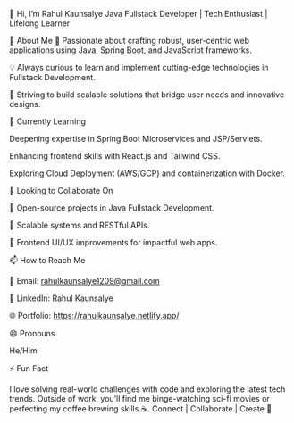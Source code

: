 👋 Hi, I’m Rahul Kaunsalye
Java Fullstack Developer | Tech Enthusiast | Lifelong Learner

👀 About Me
🌟 Passionate about crafting robust, user-centric web applications using Java, Spring Boot, and JavaScript frameworks.

💡 Always curious to learn and implement cutting-edge technologies in Fullstack Development.

🚀 Striving to build scalable solutions that bridge user needs and innovative designs.

🌱 Currently Learning

Deepening expertise in Spring Boot Microservices and JSP/Servlets.

Enhancing frontend skills with React.js and Tailwind CSS.

Exploring Cloud Deployment (AWS/GCP) and containerization with Docker.

💞️ Looking to Collaborate On

📌 Open-source projects in Java Fullstack Development.

🧩 Scalable systems and RESTful APIs.

🎨 Frontend UI/UX improvements for impactful web apps.

📫 How to Reach Me

📧 Email: rahulkaunsalye1209@gmail.com

💼 LinkedIn: Rahul Kaunsalye

🌐 Portfolio: https://rahulkaunsalye.netlify.app/

😄 Pronouns

He/Him

⚡ Fun Fact

I love solving real-world challenges with code and exploring the latest tech trends. Outside of work, 
you’ll find me binge-watching sci-fi movies or perfecting my coffee brewing skills ☕.
Connect | Collaborate | Create 🚀


<!---
Rahul9146/Rahul9146 is a ✨ special ✨ repository because its `README.md` (this file) appears on your GitHub profile.
You can click the Preview link to take a look at your changes.
--->
